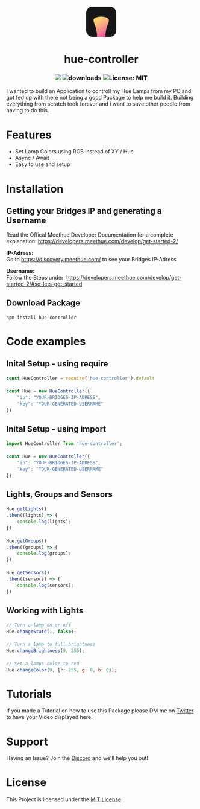 <p align="center">
      <img src="https://raw.githubusercontent.com/JNSAPH/Hue-Controller/master/assets/Logos/logo.png" width="80">
  <h1 align="center">
    hue-controller
  </h1>
</p>

 
 <h3 align="center">
  <img src="https://img.shields.io/npm/v/hue-controller?orange=blue"/>
  <img alt="downloads" src="https://img.shields.io/npm/dm/hue-controller.svg?color=blue" target="_blank"/>
  <img alt="License: MIT" src="https://img.shields.io/badge/license-MIT-yellow.svg" target="_blank" />
</h3>

I wanted to build an Application to controll my Hue Lamps from my PC and got fed up with there not being a good Package to help me build it. Building everything from scratch took forever and i want to save other people from having to do this. 


# Features
* Set Lamp Colors using RGB instead of XY / Hue
* Async / Await
* Easy to use and setup



# Installation
## Getting your Bridges IP and generating a Username
Read the Offical Meethue Developer Documentation for a complete explanation: https://developers.meethue.com/develop/get-started-2/

**IP-Adress:**<br>
Go to https://discovery.meethue.com/ to see your Bridges IP-Adress

**Username:**<br>
Follow the Steps under: https://developers.meethue.com/develop/get-started-2/#so-lets-get-started

## Download Package
```
npm install hue-controller
```

# Code examples
## Inital Setup - using require
```js
const HueController = require('hue-controller').default

const Hue = new HueController({
    "ip": "YOUR-BRIDGES-IP-ADRESS",
    "key": "YOUR-GENERATED-USERNAME"
})
```

## Inital Setup - using import
```ts
import HueController from 'hue-controller';

const Hue = new HueController({
    "ip": "YOUR-BRIDGES-IP-ADRESS",
    "key": "YOUR-GENERATED-USERNAME"
})
```

## Lights, Groups and Sensors
```js
Hue.getLights()
.then((lights) => {
    console.log(lights);
})

Hue.getGroups()
.then((groups) => {
    console.log(groups);
})

Hue.getSensors()
.then((sensors) => {
    console.log(sensors);
})
```

## Working with Lights
```js
// Turn a lamp on or off
Hue.changeState(1, false);

// Turn a lamp to full brightness
Hue.changeBrightness(9, 255);

// Set a lamps color to red
Hue.changeColor(9, {r: 255, g: 0, b: 0});
```

# Tutorials
If you made a Tutorial on how to use this Package please DM me on [Twitter](https://twitter.com/JNSAPH) to have your Video displayed here.

# Support
Having an Issue? Join the [Discord](https://discord.gg/VExqDrb) and we'll help you out!

# License
This Project is licensed under the [MIT License](https://github.com/JNSAPH/hue-controller-npm/blob/master/LICENSE)
